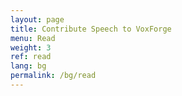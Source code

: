 ```yaml
---
layout: page
title: Contribute Speech to VoxForge
menu: Read
weight: 3
ref: read
lang: bg
permalink: /bg/read
---
```



